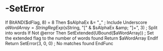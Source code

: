 # -SetError
 If BitAND($dFlag, 8) = 8 Then $sAlphaEx &amp;= "_" ; Include Underscore      $aWordArray = StringRegExp($sString, "[" &amp; $sAlphaEx &amp; "]+", 3) ; Split into words     If Not @error Then         SetExtended(UBound($aWordArray)) ; Set the extended flag to the number of words found         Return $aWordArray     EndIf      Return SetError(3, 0, 0) ; No matches found EndFunc
